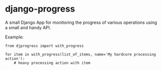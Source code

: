 django-progress
===============

A small Django App for monitoring the progress of various operations using a small and handy API.

Example:
    
    from djprogress import with_progress
    
    for item in with_progress(list_of_items, name='My hardcore processing action'):
        # heavy processing action with item




